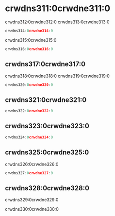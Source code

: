 # crwdns311:0crwdne311:0

crwdns312:0crwdne312:0 crwdns313:0crwdne313:0

```go
crwdns314:0crwdne314:0
```

crwdns315:0crwdne315:0

```go
crwdns316:0crwdne316:0
```

## crwdns317:0crwdne317:0

crwdns318:0crwdne318:0 crwdns319:0crwdne319:0

```go
crwdns320:0crwdne320:0
```

## crwdns321:0crwdne321:0

```go
crwdns322:0crwdne322:0
```

## crwdns323:0crwdne323:0

```go
crwdns324:0crwdne324:0
```

## crwdns325:0crwdne325:0

crwdns326:0crwdne326:0

```go
crwdns327:0crwdne327:0
```

## crwdns328:0crwdne328:0

crwdns329:0crwdne329:0

crwdns330:0crwdne330:0